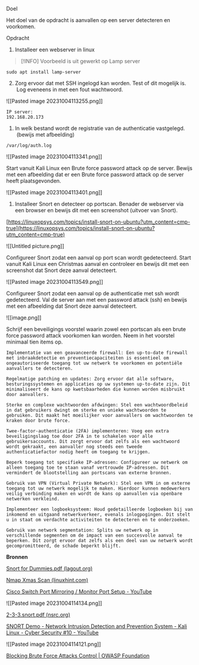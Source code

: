 Doel

Het doel van de opdracht is aanvallen op een server detecteren en voorkomen.

Opdracht

1. Installeer een webserver in linux

> [!INFO] 
> Voorbeeld is uit gewerkt op Lamp server

```
sudo apt install lamp-server   
```

2. Zorg ervoor dat met SSH ingelogd kan worden. Test of dit mogelijk is.  
     Log eveneens in met een fout wachtwoord.

![[Pasted image 20231004113255.png]]

```
IP server:
192.168.20.173
```

1. In welk bestand wordt de registratie van de authenticatie vastgelegd.  
     (bewijs met afbeelding)

```
/var/log/auth.log
```

![[Pasted image 20231004113341.png]]

Start vanuit Kali Linux een Brute force password attack op de server. Bewijs met een afbeelding dat er een Brute force password attack op de server heeft plaatsgevonden.

![[Pasted image 20231004113401.png]]



1. Installeer Snort en detecteer op portscan. Benader de webserver via een browser en bewijs dit met een screenshot (uitvoer van Snort).

[https://linuxopsys.com/topics/install-snort-on-ubuntu?utm_content=cmp-true](https://linuxopsys.com/topics/install-snort-on-ubuntu?utm_content=cmp-true)

![[Untitled picture.png]]

Configureer Snort zodat een aanval op port scan wordt gedetecteerd. Start vanuit Kali Linux een Christmas aanval en controleer en bewijs dit met een screenshot dat Snort deze aanval detecteert.

![[Pasted image 20231004113549.png]]

 Configureer Snort zodat een aanval op de authenticatie met ssh wordt gedetecteerd. Val de server aan met een password attack (ssh) en bewijs met een afbeelding dat Snort deze aanval detecteert.

![[image.png]]

Schrijf een beveiligings voorstel waarin zowel een portscan als een brute force password attack voorkomen kan worden. Neem in het voorstel minimaal tien items op.

```
Implementatie van een geavanceerde firewall: Een up-to-date firewall met inbraakdetectie en preventiecapaciteiten is essentieel om ongeautoriseerde toegang tot uw netwerk te voorkomen en potentiële aanvallers te detecteren.
```

```
Regelmatige patching en updates: Zorg ervoor dat alle software, besturingssystemen en applicaties op uw systemen up-to-date zijn. Dit minimaliseert de kans op kwetsbaarheden die kunnen worden misbruikt door aanvallers.
```

```
Sterke en complexe wachtwoorden afdwingen: Stel een wachtwoordbeleid in dat gebruikers dwingt om sterke en unieke wachtwoorden te gebruiken. Dit maakt het moeilijker voor aanvallers om wachtwoorden te kraken door brute force.
```

```
Twee-factor-authenticatie (2FA) implementeren: Voeg een extra beveiligingslaag toe door 2FA in te schakelen voor alle gebruikersaccounts. Dit zorgt ervoor dat zelfs als een wachtwoord wordt gekraakt, een aanvaller nog steeds een tweede authenticatiefactor nodig heeft om toegang te krijgen.
```

```
Beperk toegang tot specifieke IP-adressen: Configureer uw netwerk om alleen toegang toe te staan vanaf vertrouwde IP-adressen. Dit vermindert de blootstelling aan portscans van externe bronnen.
```

```
Gebruik van VPN (Virtual Private Network): Stel een VPN in om externe toegang tot uw netwerk mogelijk te maken. Hierdoor kunnen medewerkers veilig verbinding maken en wordt de kans op aanvallen via openbare netwerken verkleind.
```

```
Implementeer een logboeksysteem: Houd gedetailleerde logboeken bij van inkomend en uitgaand netwerkverkeer, evenals inlogpogingen. Dit stelt u in staat om verdachte activiteiten te detecteren en te onderzoeken.
```

```
Gebruik van network segmentation: Splits uw netwerk op in verschillende segmenten om de impact van een succesvolle aanval te beperken. Dit zorgt ervoor dat zelfs als een deel van uw netwerk wordt gecompromitteerd, de schade beperkt blijft.
```

**Bronnen**

[Snort for Dummies.pdf (lagout.org)](https://doc.lagout.org/Others/Snort%20for%20Dummies.pdf)

[Nmap Xmas Scan (linuxhint.com)](https://linuxhint.com/nmap_xmas_scan/)

[Cisco Switch Port Mirroring / Monitor Port Setup - YouTube](https://www.youtube.com/watch?v=d7PRD8DGoFU)

![[Pasted image 20231004114134.png]]

[2-3-3.snort.pdf (nsrc.org)](https://www.nsrc.org/workshops/2015/apricot2015/raw-attachment/wiki/Track5Agenda/2-3-3.snort.pdf)

[SNORT Demo - Network Intrusion Detection and Prevention System - Kali Linux - Cyber Security #10 - YouTube](https://www.youtube.com/watch?v=vLVdfAJ1Tr4)

![[Pasted image 20231004114121.png]]

[Blocking Brute Force Attacks Control | OWASP Foundation](https://owasp.org/www-community/controls/Blocking_Brute_Force_Attacks#)